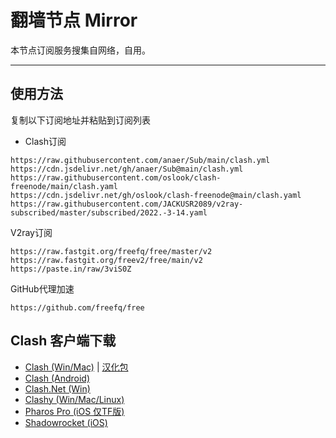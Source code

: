 # 翻墙节点 Mirror

本节点订阅服务搜集自网络，自用。

---


## 使用方法

复制以下订阅地址并粘贴到订阅列表

- Clash订阅
```
https://raw.githubusercontent.com/anaer/Sub/main/clash.yml
https://cdn.jsdelivr.net/gh/anaer/Sub@main/clash.yml
https://raw.githubusercontent.com/oslook/clash-freenode/main/clash.yaml
https://cdn.jsdelivr.net/gh/oslook/clash-freenode@main/clash.yaml
https://raw.githubusercontent.com/JACKUSR2089/v2ray-subscribed/master/subscribed/2022.-3-14.yaml
```
V2ray订阅
```
https://raw.fastgit.org/freefq/free/master/v2
https://raw.fastgit.org/freev2/free/main/v2
https://paste.in/raw/3viS0Z
```
GitHub代理加速
```
https://github.com/freefq/free
```

## Clash 客户端下载
- [Clash (Win/Mac)](https://github.com/Fndroid/clash_for_windows_pkg/releases) | [汉化包](https://github.com/BoyceLig/Clash_Chinese_Patch/releases)
- [Clash (Android)](https://github.com/Kr328/ClashForAndroid/releases)
- [Clash.Net (Win)](https://github.com/ClashDotNetFramework/ClashDotNetFramework/releases)
- [Clashy (Win/Mac/Linux)](https://github.com/SpongeNobody/Clashy/releases)
- [Pharos Pro (iOS 仅TF版)](https://youtu.be/jdSCBi9IEro)
- [Shadowrocket (iOS)](https://free.shadowrocket.online/)
